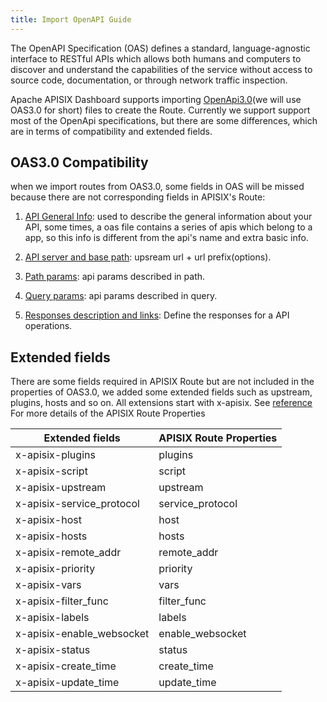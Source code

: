 ```yaml
---
title: Import OpenAPI Guide
---
```


<!--
#
# Licensed to the Apache Software Foundation (ASF) under one or more
# contributor license agreements.  See the NOTICE file distributed with
# this work for additional information regarding copyright ownership.
# The ASF licenses this file to You under the Apache License, Version 2.0
# (the "License"); you may not use this file except in compliance with
# the License.  You may obtain a copy of the License at
#
#     http://www.apache.org/licenses/LICENSE-2.0
#
# Unless required by applicable law or agreed to in writing, software
# distributed under the License is distributed on an "AS IS" BASIS,
# WITHOUT WARRANTIES OR CONDITIONS OF ANY KIND, either express or implied.
# See the License for the specific language governing permissions and
# limitations under the License.
#
-->

The OpenAPI Specification (OAS) defines a standard, language-agnostic interface to RESTful APIs which allows both humans and computers to discover and understand the capabilities of the service without access to source code, documentation, or through network traffic inspection.

Apache APISIX Dashboard supports importing [OpenApi3.0](https://swagger.io/specification/)(we will use OAS3.0 for short) files to create the Route. Currently we support support most of the OpenApi specifications, but there are some differences, which are in terms of compatibility and extended fields.

## OAS3.0 Compatibility

when we import routes from OAS3.0, some fields in OAS will be missed because there are not corresponding fields in APISIX's Route:

1. [API General Info](https://swagger.io/docs/specification/api-general-info/): used to describe the general information about your API, some times, a oas file contains a series of apis which belong to a app, so this info is different from the api's name and extra basic info.

2. [API server and base path](https://swagger.io/docs/specification/api-host-and-base-path/): upsream url + url prefix(options).

3. [Path params](https://swagger.io/docs/specification/describing-parameters/): api params described in path.

4. [Query params](https://swagger.io/docs/specification/describing-parameters/): api params described in query.

5. [Responses description and links](https://swagger.io/docs/specification/describing-responses/): Define the responses for a API operations.

## Extended fields

There are some fields required in APISIX Route but are not included in the properties of OAS3.0, we added some extended fields such as upstream, plugins, hosts and so on. All extensions start with x-apisix. See [reference](https://github.com/apache/apisix/blob/master/doc/admin-api.md#route) For more details of the APISIX Route Properties

| Extended fields           | APISIX Route Properties |
| ------------------------- | ----------------------- |
| x-apisix-plugins          | plugins                 |
| x-apisix-script           | script                  |
| x-apisix-upstream         | upstream                |
| x-apisix-service_protocol | service_protocol        |
| x-apisix-host             | host                    |
| x-apisix-hosts            | hosts                   |
| x-apisix-remote_addr      | remote_addr             |
| x-apisix-priority         | priority                |
| x-apisix-vars             | vars                    |
| x-apisix-filter_func      | filter_func             |
| x-apisix-labels           | labels                  |
| x-apisix-enable_websocket | enable_websocket        |
| x-apisix-status           | status                  |
| x-apisix-create_time      | create_time             |
| x-apisix-update_time      | update_time             |
